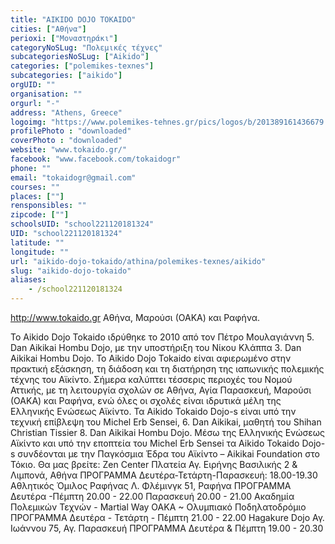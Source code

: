 ```yaml
---
title: "AIKIDO DOJO TOKAIDO"
cities: ["Αθήνα"]
perioxi: ["Μοναστηράκι"]
categoryNoSLug: "Πολεμικές τέχνες"
subcategoriesNoSLug: ["Aikido"]
categories: ["polemikes-texnes"]
subcategories: ["aikido"]
orgUID: ""
organisation: ""
orgurl: "-"
address: "Athens, Greece"
logoimg: "https://www.polemikes-tehnes.gr/pics/logos/b/201389161436679.jpg"
profilePhoto : "downloaded"
coverPhoto : "downloaded"
website: "www.tokaido.gr/"
facebook: "www.facebook.com/tokaidogr"
phone: ""
email: "tokaidogr@gmail.com"
courses: ""
places: [""]
rensponsibles: ""
zipcode: [""]
schoolsUID: "school221120181324"
UID: "school221120181324"
latitude: ""
longitude: ""
url: "aikido-dojo-tokaido/athina/polemikes-texnes/aikido"
slug: "aikido-dojo-tokaido"
aliases:
    - /school221120181324
---
```



http://www.tokaido.gr Αθήνα, Μαρούσι (ΟΑΚΑ) και Ραφήνα.

Το Aikido Dojo Tokaido ιδρύθηκε το 2010 από τον Πέτρο Μουλαγιάννη 5. Dan Aikikai Hombu Dojo, με την υποστήριξη του Νίκου Κλάππα 3. Dan Aikikai Hombu Dojo. Το Aikido Dojo Tokaido είναι αφιερωμένο στην πρακτική εξάσκηση, τη διάδοση και τη διατήρηση της ιαπωνικής πολεμικής τέχνης του Αϊκίντο. Σήμερα καλύπτει τέσσερις περιοχές του Νομού Αττικής, με τη λειτουργία σχολών σε Αθήνα, Αγία Παρασκευή, Μαρούσι (ΟΑΚΑ) και Ραφήνα, ενώ όλες οι σχολές είναι ιδρυτικά μέλη της Ελληνικής Ενώσεως Αϊκίντο. Τα Aikido Tokaido Dojo-s είναι υπό την τεχνική επίβλεψη του Michel Erb Sensei, 6. Dan Aikikai, μαθητή του Shihan Christian Tissier 8. Dan Aikikai Hombu Dojo. Μέσω της Ελληνικής Ενώσεως Αϊκίντο και υπό την εποπτεία του Michel Erb Sensei τα Aikido Tokaido Dojo-s συνδέονται με την Παγκόσμια Έδρα του Αϊκίντο – Aikikai Foundation στο Τόκιο. Θα μας βρείτε: Zen Center Πλατεία Αγ. Ειρήνης Βασιλικής 2 &amp; Λιμπονά, Αθήνα ΠΡΟΓΡΑΜΜΑ Δευτέρα-Τετάρτη-Παρασκευή: 18.00-19.30 Αθλητικός Όμιλος Ραφήνας Λ. Φλέμινγκ 51, Ραφήνα ΠΡΟΓΡΑΜΜΑ Δευτέρα -Πέμπτη 20.00 - 22.00 Παρασκευή 20.00 - 21.00 Ακαδημία Πολεμικών Τεχνών - Martial Way ΟΑΚΑ ~ Ολυμπιακό Ποδηλατοδρόμιο ΠΡΟΓΡΑΜΜΑ Δευτέρα - Τετάρτη - Πέμπτη 21.00 - 22.00 Hagakure Dojo Αγ. Ιωάννου 75, Αγ. Παρασκευή ΠΡΟΓΡΑΜΜΑ Δευτέρα &amp; Πέμπτη 19.00 - 20.30